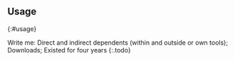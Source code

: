 ## Usage
{:#usage}

Write me: Direct and indirect dependents (within and outside or own tools); Downloads; Existed for four years
{:.todo}
